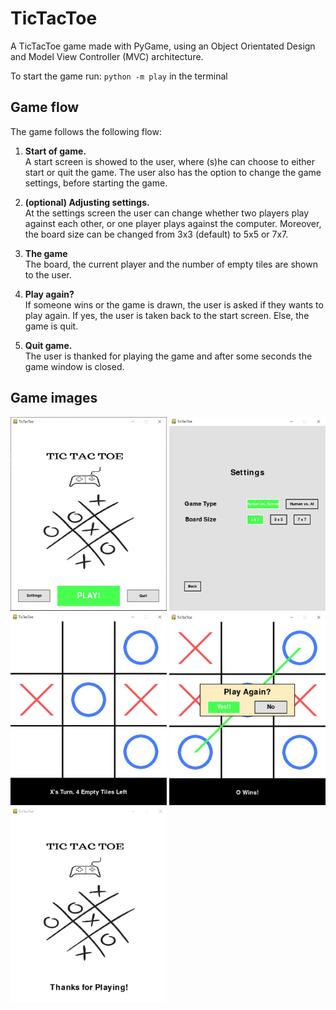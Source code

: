 # TicTacToe
A TicTacToe game made with PyGame, using an Object Orientated Design and Model View Controller (MVC) architecture.

To start the game run: `python -m play` in the terminal


## Game flow
The game follows the following flow:

1. **Start of game.** <br />A start screen is showed to the user, where (s)he can choose to either start or quit the game. 
The user also has the option to change the game settings, before starting the game.

2. **(optional) Adjusting settings.** <br />At the settings screen the user can change whether two players play against each other, or one player plays against the computer.
Moreover, the board size can be changed from 3x3 (default) to 5x5 or 7x7.

3. **The game** <br />The board, the current player and the number of empty tiles are shown to the user.

4. **Play again?** <br />If someone wins or the game is drawn, the user is asked if they wants to play again.
If yes, the user is taken back to the start screen. Else, the game is quit.

5. **Quit game.** <br />The user is thanked for playing the game and after some seconds the game window is closed.


## Game images
<img src="screenshots/startscreen.JPG" width="250"> <img src="screenshots/settings.JPG" width="250"> <img src="screenshots/board.JPG" width="250">
<img src="screenshots/endgame.JPG" width="250"> <img src="screenshots/thanks.JPG" width="250">
